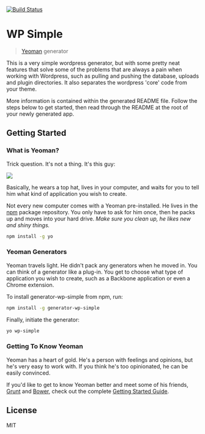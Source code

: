 [![Build Status](https://travis-ci.org/derrickshowers/generator-wp-simple.svg?branch=master)](https://travis-ci.org/derrickshowers/generator-wp-simple)

# WP Simple

> [Yeoman](http://yeoman.io) generator

This is a very simple wordpress generator, but with some pretty neat features that solve some of the problems that are always a pain when working with Wordpress, such as pulling and pushing the database, uploads and plugin directories. It also separates the wordpress 'core' code from your theme.

More information is contained within the generated README file. Follow the steps below to get started, then read through the README at the root of your newly generated app.

## Getting Started

### What is Yeoman?

Trick question. It's not a thing. It's this guy:

![](http://i.imgur.com/JHaAlBJ.png)

Basically, he wears a top hat, lives in your computer, and waits for you to tell him what kind of application you wish to create.

Not every new computer comes with a Yeoman pre-installed. He lives in the [npm](https://npmjs.org) package repository. You only have to ask for him once, then he packs up and moves into your hard drive. *Make sure you clean up, he likes new and shiny things.*

```bash
npm install -g yo
```

### Yeoman Generators

Yeoman travels light. He didn't pack any generators when he moved in. You can think of a generator like a plug-in. You get to choose what type of application you wish to create, such as a Backbone application or even a Chrome extension.

To install generator-wp-simple from npm, run:

```bash
npm install -g generator-wp-simple
```

Finally, initiate the generator:

```bash
yo wp-simple
```

### Getting To Know Yeoman

Yeoman has a heart of gold. He's a person with feelings and opinions, but he's very easy to work with. If you think he's too opinionated, he can be easily convinced.

If you'd like to get to know Yeoman better and meet some of his friends, [Grunt](http://gruntjs.com) and [Bower](http://bower.io), check out the complete [Getting Started Guide](https://github.com/yeoman/yeoman/wiki/Getting-Started).


## License

MIT
